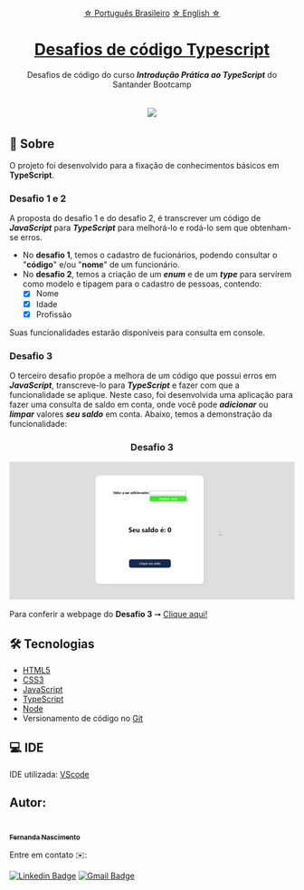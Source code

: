 <p align="center">
    <a href="https://github.com/Fernanda1701/desafios-de-codigo-typescript/blob/main/README.md">☆ Português Brasileiro</a>
    <a href="https://github.com/Fernanda1701/desafios-de-codigo-typescript/blob/main/README.eng.md">☆ English ☆</a> 
</p>


<h1 align="center">
    <a href="https://fernanda1701.github.io/desafios-de-codigo-typescript/">Desafios de código Typescript</a>
</h1>
<p align="center">Desafios de código do curso <b><i>Introdução Prática ao TypeScript</b></i> do Santander Bootcamp</p>

<h2 align="center">
<img src="https://img.shields.io/static/v1?label=Status:&message=Completo ✅&color=32CD32&style=for-the-badge&logo=ghost"/>
</h2>


## 💎 Sobre

O projeto foi desenvolvido para a fixação de conhecimentos básicos em <b>TypeScript</b>.

<h3>Desafio 1 e 2</h3>

A proposta do desafio 1 e do desafio 2, é transcrever um código de <b><i>JavaScript</b></i> para <b><i>TypeScript</b></i> para melhorá-lo e rodá-lo sem que obtenham-se erros.

- No <b>desafio 1</b>, temos o cadastro de fucionários, podendo consultar o "<b>código</b>" e/ou "<b>nome</b>" de um funcionário.
- No <b>desafio 2</b>, temos a criação de um <b><i>enum</b></i> e de um <b><i>type</b></i> para servirem como modelo e tipagem para o cadastro de pessoas, contendo:
  - [x] Nome
  - [x] Idade
  - [x] Profissão

Suas funcionalidades estarão disponíveis para consulta em console.

<h3>Desafio 3</h3>

O terceiro desafio propõe a melhora de um código que possui erros em <b><i>JavaScript</b></i>, transcreve-lo para <b><i>TypeScript</b></i> e fazer com que a 
funcionalidade se aplique.
Neste caso, foi desenvolvida uma aplicação para fazer uma consulta de saldo em conta, onde você pode <b><i>adicionar</b></i> ou <b><i>limpar</b></i> valores <b><i>seu saldo</b></i> em conta.
Abaixo, temos a demonstração da funcionalidade:


<h3 align="center">Desafio 3</h3>

<p align="center">
  <img alt="Desafio 3" title="desafio3" src="./README/desafio3.gif" />
</p>


<p>Para conferir a webpage do <b>Desafio 3</b> ➞ <a href="https://fernanda1701.github.io/desafios-de-codigo-typescript/">Clique aqui!</a></p>

## 🛠 Tecnologias
 
- [HTML5](https://developer.mozilla.org/en-US/docs/Glossary/HTML5)
- [CSS3](https://devdocs.io/css/)
- [JavaScript](https://developer.mozilla.org/pt-BR/docs/Web/JavaScript)
- [TypeScript](https://www.typescriptlang.org/)
- [Node](https://nodejs.org/en/)
- Versionamento de código no [Git](https://git-scm.com/)

## 💻 IDE

IDE utilizada: [VScode](https://code.visualstudio.com/)

## Autor:

<a href="https://github.com/Fernanda1701">
 <img style="border-radius: 50%;" src="https://avatars.githubusercontent.com/Fernanda1701" width="80px;" alt=""/>
 <br />
 <sub><b>Fernanda Nascimento</b></sub></a> <a href="https://github.com/Fernanda1701"></a>

Entre em contato ✉️:

[![Linkedin Badge](https://img.shields.io/badge/-Fernanda-blue??style=plastic&logo=Linkedin&logoColor=white&link=https://www.linkedin.com/in/fnasci/)](https://www.linkedin.com/in/fnasci/)
[![Gmail Badge](https://img.shields.io/badge/-fnasci.1701@gmail.com-c14438?style=plastic&logo=Gmail&logoColor=white&link=mailto:fnasci.1701@gmail.com)](mailto:fnasci.1701@gmail.com)
